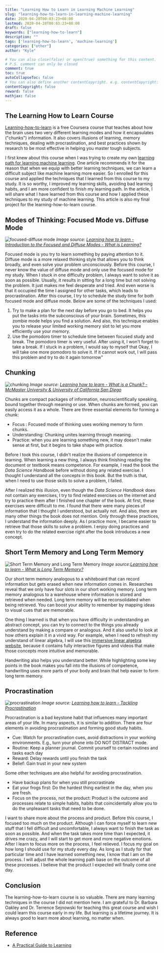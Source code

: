 ```yaml
---
title: "Learning How to Learn in Learning Machine Learning"
slug: "learning-how-to-learn-in-learning-machine-learning"
date: 2020-04-20T00:03:23+08:00
lastmod: 2020-04-20T00:03:23+08:00
draft: false
keywords: ["learning-how-to-learn"]
description: ""
tags: ['learning-how-to-learn', 'machine-learning']
categories: ["other"]
author: "Kyle"

# You can also close(false) or open(true) something for this content.
# P.S. comment can only be closed
comment: true
toc: true
autoCollapseToc: false
# You can also define another contentCopyright. e.g. contentCopyright: "This is another copyright."
contentCopyright: false
reward: false
mathjax: false
---
```


## The Learning How to Learn Course

[Learning-how-to-learn](https://www.coursera.org/learn/learning-how-to-learn/) is a free Coursera course that teaches about how the brain uses two very different learning modes and how it encapsulates ("chunks") information. It also covers illusions of learning, memory techniques, dealing with procrastination, and best practices shown by research to be most effective in helping you master tough subjects. 

I first knew about this course when I was trying to create my own [learning path for learning machine learning](../the-beginners-learning-path-to-machine-learning). One article recommends it for the reason that when we equip with better learning techniques, we can learn a difficult subject like machine learning more easier. So I enrolled for this course and applied the techniques that I learned from this course to my study. It is so worthy, I improved my learning skills, avoiding bad learning habits, and I am more confident to finish my learning path. In the article, I will share what I have learned from this course and how I applied these techniques to my study of machine learning. This article is also my final project for the learning-how-to-learn course.

## Modes of Thinking: Focused Mode vs. Diffuse Mode

![](/img/focused-diffuse.jpg 'focused-diffuse mode')
*Image source: [Learning how to learn - Introduction to the Focused and Diffuse Modes - What is Learning?](https://www.coursera.org/lecture/learning-how-to-learn/introduction-to-the-focused-and-diffuse-modes-75EsZ)*

Focused mode is you try to learn something by paying attention to it. Diffuse mode is a more relaxed thinking style that allows you to think broadly, and even solve your problem unconsciously. Before this course, I never know the value of diffuse mode and only use the focused mode for my study. When I stuck in one difficulty problem, I always want to solve it as soon as possible. Usually, it results in sitting for a long time but not solving the problem. It just makes me feel desperate and tried. And even worse is that it occupied the time I assigned for other tasks, which leads to procrastination.
After this course, I try to schedule the study time for both focused mode and diffuse mode. Below are some of the techniques I used:

1. Try to make a plan for the next day before you go to bed. It helps you put the tasks into the subconscious of your brain. Sometimes, this zombie mode helps you find a solution. And also, this technique enables you to release your limited working memory slot to let you more efficiently use your memory.
2. Use the pomodoro timer to schedule time between focused study and break. The pomodoro timer is very useful. After using it, I won't forget to take a break. If I stuck in a problem, I would say to myself that Okay, I will take one more pomodoro to solve it. If it cannot work out, I will pass this problem and try to do it again tomorrow"


## Chunking

![chunking](/img/chunking.jpg 'chunking')
*Image source: [Learning how to learn - What is a Chunk? - McMaster University & University of California San Diego](https://www.coursera.org/learn/learning-how-to-learn/lecture/LurUJ/what-is-a-chunk)*

Chunks are compact packages of information, neuroscientifically speaking, bound together through meaning or use. When chunks are formed, you can easily access it as a whole. There are three essential elements for forming a chunk: 

- Focus : Focused mode of thinking uses working memory to form chunks.
- Understanding: Chunking unites learning through meaning.
- Practice: when you are learning something new, it may doesn't make sense at first, but it begins to take shape with practice.

Before I took this course, I didn't realize the illusions of competence in learning. When learning a new thing, I always think finishing reading the document or textbook means competence. For example, I read the book the *Data Science Handbook* before without doing any related exercise. I thought I understand all the concepts in this book. But the truth is that, when I need to use those skills to solve a problem, I failed. 

After I realized this illusion, even though the *Data Science Handbook* does not contain any exercises, I try to find related exercises on the internet and try to practice them after I finished one chapter of the book. At first, these exercises were difficult to me. I found that there were many pieces of information that I thought I understood, but actually not. And also, there are many other things the book does not mention. Only through these practices, I understand the information deeply. As I practice more, I became easier to retrieve that those skills to solve a problem. I enjoy doing practices and even try to do the related exercise right after the book introduces a new concept.


## Short Term Memory and Long Term Memory

![](/img/stm-ltm.jpg 'Short Term Memory and Long Term Memory') 
*Image source:[Learning how to learn - What is Long Term Memory?](https://www.coursera.org/learn/learning-how-to-learn/lecture/2Uqfy/what-is-long-term-memory)*

Our short term memory analogous to a whiteboard that can record information but gets erased when new information comes in. Researches reveal that we only have four slots in our short working memory. Long term memory analogous to a warehouse where information is stored and retrieved when needed. Long term memory will be reconsolidated when being retrieved. You can boost your ability to remember by mapping ideas to visual cues that are memorable. 

One thing I learned is that when you have difficulty in understanding an abstract concept, you can try to connect to the things you already understand by making a compare or analogous. And it also useful to look at how others explain it in a vivid way. For example, when I need to refresh my understand of linear algebra, I will use this [immersive linear algebra website](http://immersivemath.com/ila/index.html), because it contains fully interactive figures and videos that make those concepts more intuitive and memorable.

Handwriting also helps you understand better. While highlighting some key points in the book makes you fall into the illusions of competence, handwriting uses more parts of your body and brain that help easier to form long term memory. 

## Procrastination

![](/img/procrastination.jpg 'procrastination')
*Image source: [Learning how to learn - Tackling Procrastination](https://www.coursera.org/learn/learning-how-to-learn/lecture/J5vCL/tackling-procrastination-it-is-easier-and-more-valuable-than-you-think)*

Procrastination is a bad keystone habit that influences many important areas of your life. In many aspects, it is similar to addition. There are four elements in avoiding procrastination and forming good study habits.

- Cue: Watch for procrastination cues, avoid distractions in your working environments. E.g., turn your phone into DO NOT DISTRACT mode.
- Routine: Keep a planner journal. Commit yourself to certain routines and tasks each day 
- Reward: Delay rewards until you finish the task
- Belief: Gain trust in your new system

Some other techniques are also helpful for avoiding procrastination.
- Have backup plans for when you still procrastinate
- Eat your frogs first:  Do the hardest thing earliest in the day, when you are fresh.
- Focus on the process, not the product: Product is the outcome and processes relate to simple habits, habits that coincidentally allow you to do the unpleasant tasks that need to be done.

I want to share more about the process and product. Before this course, I focused too much on the product. Although I can force myself to learn new stuff that I fell difficult and uncomfortable, I always want to finish the task as soon as possible. And when the task takes more time than I expected, it drives me crazy, and I will start to get more and more negative emotions. After I learn to focus more on the process, I feel relieved. I focus my goal on how long I should use for my study every day. As long as I study for that particular time and I have learned something new, I know that I am on the process. I will adjust the whole learning path base on the outcome of all these processes. I believe that the product I expected will finally come one day.

## Conclusion

The learning-how-to-learn course is so valuable. There are many learning techniques in the course I did not mention here. I am grateful to Dr. Barbara Oakley and Dr. Terrence Sejnowski for teaching this great course and wish I could learn this course early in my life. But learning is a lifetime journey. It is always good to learn more about learning, no matter when.


## Reference
- [A Practical Guide to Learning](https://create.piktochart.com/output/3259094-untitled-infographic)

